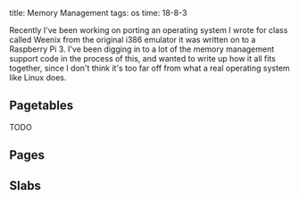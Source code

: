 title: Memory Management
tags: os
time: 18-8-3

Recently I've been working on porting an operating system I wrote for class called Weenix from the original i386 emulator it was written on to a Raspberry Pi 3. I've been digging in to a lot of the memory management support code in the process of this, and wanted to write up how it all fits together, since I don't think it's too far off from what a real operating system like Linux does.

## Pagetables

TODO

## Pages



## Slabs
